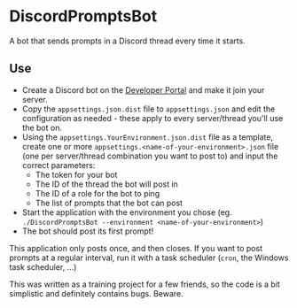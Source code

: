 # DiscordPromptsBot
A bot that sends prompts in a Discord thread every time it starts.

## Use
* Create a Discord bot on the [Developer Portal](https://discord.com/developers/) 
and make it join your server.
* Copy the `appsettings.json.dist` file to `appsettings.json` and edit the configuration as needed - these apply to every server/thread you'll use the bot on.
* Using the `appsettings.YourEnvironment.json.dist` file as a template, create one or more 
`appsettings.<name-of-your-environment>.json` file (one per server/thread combination you want to post to) and input the correct parameters:
	* The token for your bot
	* The ID of the thread the bot will post in
	* The ID of a role for the bot to ping
	* The list of prompts that the bot can post
* Start the application with the environment you chose (eg. `./DiscordPromptsBot --environment <name-of-your-environment>`)
* The bot should post its first prompt!
 
This application only posts once, and then closes. If you want to post prompts at 
a regular interval, run it with a task scheduler (`cron`, the Windows task scheduler, ...)

This was written as a training project for a few friends, so the code is a bit simplistic and definitely contains bugs. Beware.
